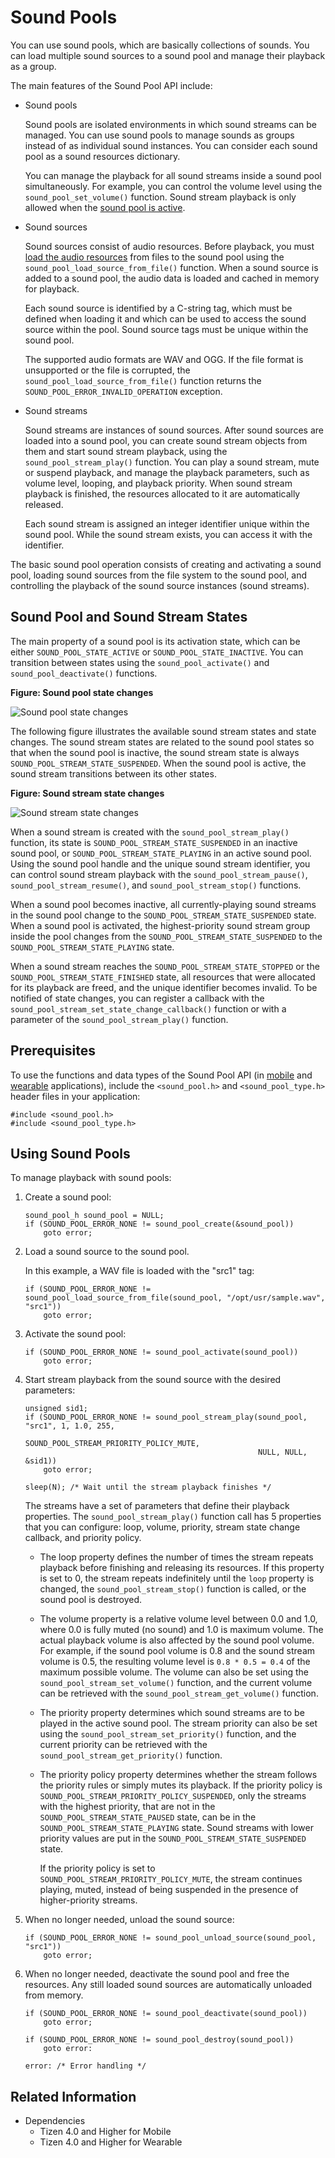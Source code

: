 
# Sound Pools

You can use sound pools, which are basically collections of sounds. You can load multiple sound sources to a sound pool and manage their playback as a group.

The main features of the Sound Pool API include:
-   Sound pools

    Sound pools are isolated environments in which sound streams can be managed. You can use sound pools to manage sounds as groups instead of as individual sound instances. You can consider each sound pool as a sound resources dictionary.

    You can manage the playback for all sound streams inside a sound pool simultaneously. For example, you can control the volume level using the `sound_pool_set_volume()` function. Sound stream playback is only allowed when the [sound pool is active](#sound-pool-and-sound-stream-states).

-   Sound sources

    Sound sources consist of audio resources. Before playback, you must [load the audio resources](#using-sound-pools) from files to the sound pool using the `sound_pool_load_source_from_file()` function. When a sound source is added to a sound pool, the audio data is loaded and cached in memory for playback.

    Each sound source is identified by a C-string tag, which must be defined when loading it and which can be used to access the sound source within the pool. Sound source tags must be unique within the sound pool.

    The supported audio formats are WAV and OGG. If the file format is unsupported or the file is corrupted, the `sound_pool_load_source_from_file()` function returns the `SOUND_POOL_ERROR_INVALID_OPERATION` exception.

-   Sound streams

    Sound streams are instances of sound sources. After sound sources are loaded into a sound pool, you can create sound stream objects from them and start sound stream playback, using the `sound_pool_stream_play()` function. You can play a sound stream, mute or suspend playback, and manage the playback parameters, such as volume level, looping, and playback priority. When sound stream playback is finished, the resources allocated to it are automatically released.

    Each sound stream is assigned an integer identifier unique within the sound pool. While the sound stream exists, you can access it with the identifier.

The basic sound pool operation consists of creating and activating a sound pool, loading sound sources from the file system to the sound pool, and controlling the playback of the sound source instances (sound streams).

## Sound Pool and Sound Stream States

The main property of a sound pool is its activation state, which can be either `SOUND_POOL_STATE_ACTIVE` or `SOUND_POOL_STATE_INACTIVE`. You can transition between states using the `sound_pool_activate()` and `sound_pool_deactivate()` functions.

**Figure: Sound pool state changes**

![Sound pool state changes](media/sound_pool_state_changes.png)

The following figure illustrates the available sound stream states and state changes. The sound stream states are related to the sound pool states so that when the sound pool is inactive, the sound stream state is always `SOUND_POOL_STREAM_STATE_SUSPENDED`. When the sound pool is active, the sound stream transitions between its other states.

**Figure: Sound stream state changes**

![Sound stream state changes](media/sound_stream_state_changes.png)

When a sound stream is created with the `sound_pool_stream_play()` function, its state is `SOUND_POOL_STREAM_STATE_SUSPENDED` in an inactive sound pool, or `SOUND_POOL_STREAM_STATE_PLAYING` in an active sound pool. Using the sound pool handle and the unique sound stream identifier, you can control sound stream playback with the `sound_pool_stream_pause()`, `sound_pool_stream_resume()`, and `sound_pool_stream_stop()` functions.

When a sound pool becomes inactive, all currently-playing sound streams in the sound pool change to the `SOUND_POOL_STREAM_STATE_SUSPENDED` state. When a sound pool is activated, the highest-priority sound stream group inside the pool changes from the `SOUND_POOL_STREAM_STATE_SUSPENDED` to the `SOUND_POOL_STREAM_STATE_PLAYING` state.

When a sound stream reaches the `SOUND_POOL_STREAM_STATE_STOPPED` or the `SOUND_POOL_STREAM_STATE_FINISHED` state, all resources that were allocated for its playback are freed, and the unique identifier becomes invalid. To be notified of state changes, you can register a callback with the `sound_pool_stream_set_state_change_callback()` function or with a parameter of the `sound_pool_stream_play()` function.

## Prerequisites

To use the functions and data types of the Sound Pool API (in [mobile](../../api/mobile/latest/group__CAPI__SOUND__POOL__MODULE.html) and [wearable](../../api/wearable/latest/group__CAPI__SOUND__POOL__MODULE.html) applications), include the `<sound_pool.h>` and `<sound_pool_type.h>` header files in your application:

```
#include <sound_pool.h>
#include <sound_pool_type.h>
```

## Using Sound Pools

To manage playback with sound pools:
1.  Create a sound pool:

    ```
    sound_pool_h sound_pool = NULL;
    if (SOUND_POOL_ERROR_NONE != sound_pool_create(&sound_pool))
        goto error;
    ```

2.  Load a sound source to the sound pool.

    In this example, a WAV file is loaded with the "src1" tag:

    ```
    if (SOUND_POOL_ERROR_NONE != sound_pool_load_source_from_file(sound_pool, "/opt/usr/sample.wav", "src1"))
        goto error;
    ```

3.  Activate the sound pool:

    ```
    if (SOUND_POOL_ERROR_NONE != sound_pool_activate(sound_pool))
        goto error;
    ```

4.  Start stream playback from the sound source with the desired parameters:

    ```
    unsigned sid1;
    if (SOUND_POOL_ERROR_NONE != sound_pool_stream_play(sound_pool, "src1", 1, 1.0, 255,
                                                        SOUND_POOL_STREAM_PRIORITY_POLICY_MUTE,
                                                        NULL, NULL, &sid1))
        goto error;

    sleep(N); /* Wait until the stream playback finishes */
    ```

    The streams have a set of parameters that define their playback properties. The `sound_pool_stream_play()` function call has 5 properties that you can configure: loop, volume, priority, stream state change callback, and priority policy.

    -   The loop property defines the number of times the stream repeats playback before finishing and releasing its resources. If this property is set to 0, the stream repeats indefinitely until the `loop` property is changed, the `sound_pool_stream_stop()` function is called, or the sound pool is destroyed.
    -   The volume property is a relative volume level between 0.0 and 1.0, where 0.0 is fully muted (no sound) and 1.0 is maximum volume. The actual playback volume is also affected by the sound pool volume. For example, if the sound pool volume is 0.8 and the sound stream volume is 0.5, the resulting volume level is `0.8 * 0.5 = 0.4` of the maximum possible volume. The volume can also be set using the `sound_pool_stream_set_volume()` function, and the current volume can be retrieved with the `sound_pool_stream_get_volume()` function.
    -   The priority property determines which sound streams are to be played in the active sound pool. The stream priority can also be set using the `sound_pool_stream_set_priority()` function, and the current priority can be retrieved with the `sound_pool_stream_get_priority()` function.
    -   The priority policy property determines whether the stream follows the priority rules or simply mutes its playback. If the priority policy is `SOUND_POOL_STREAM_PRIORITY_POLICY_SUSPENDED`, only the streams with the highest priority, that are not in the `SOUND_POOL_STREAM_STATE_PAUSED` state, can be in the `SOUND_POOL_STREAM_STATE_PLAYING` state. Sound streams with lower priority values are put in the `SOUND_POOL_STREAM_STATE_SUSPENDED` state.

        If the priority policy is set to `SOUND_POOL_STREAM_PRIORITY_POLICY_MUTE`, the stream continues playing, muted, instead of being suspended in the presence of higher-priority streams.

5.  When no longer needed, unload the sound source:

    ```
    if (SOUND_POOL_ERROR_NONE != sound_pool_unload_source(sound_pool, "src1"))
        goto error;
    ```

6.  When no longer needed, deactivate the sound pool and free the resources. Any still loaded sound sources are automatically unloaded from memory.

    ```
    if (SOUND_POOL_ERROR_NONE != sound_pool_deactivate(sound_pool))
        goto error;

    if (SOUND_POOL_ERROR_NONE != sound_pool_destroy(sound_pool))
        goto error:

    error: /* Error handling */
    ```

## Related Information
- Dependencies
    - Tizen 4.0 and Higher for Mobile
    - Tizen 4.0 and Higher for Wearable
